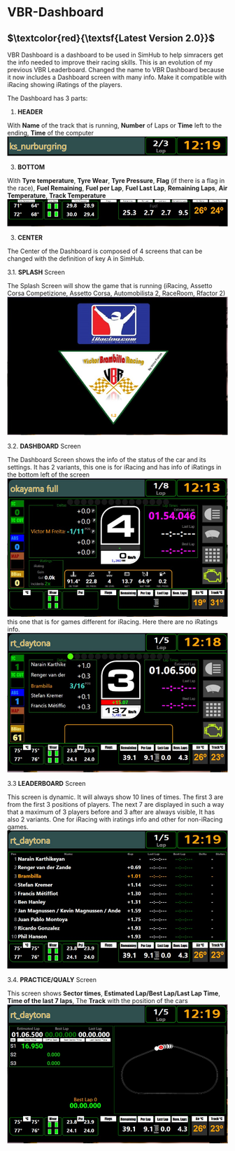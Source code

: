 # VBR-Dashboard

## $\textcolor{red}{\textsf{Latest Version 2.0}}$

VBR Dashboard is a dashboard to be used in SimHub to help simracers get the info needed to improve their racing skills. This is an evolution of my previous VBR Leaderboard. Changed the name to VBR Dashboard because it now includes a Dashboard screen with many info. Make it compatible with iRacing showing iRatings of the players.

The Dashboard has 3 parts:

1. **HEADER**
   
With **Name** of the track that is running, **Number** of Laps or **Time** left to the ending, **Time** of the computer
![image](https://raw.githubusercontent.com/VictorMCFreitas/VBR-Dashboard/a4acd132ad9a88c0da318a5add94720eec45d214/Cabe%C3%A7alho.png)

3. **BOTTOM**

With **Tyre temperature**, **Tyre Wear**, **Tyre Pressure**, **Flag** (if there is a flag in the race), **Fuel Remaining**, **Fuel per Lap**, **Fuel Last Lap**, **Remaining Laps**, **Air Temperature**, **Track Temperature**
![image](https://raw.githubusercontent.com/VictorMCFreitas/VBR-Dashboard/a4acd132ad9a88c0da318a5add94720eec45d214/Bottom.png)

3. **CENTER**

The Center of the Dashboard is composed of 4 screens that can be changed with the definition of key A in SimHub.

3.1. **SPLASH** Screen

The Splash Screen will show the game that is running (iRacing, Assetto Corsa Competizione, Assetto Corsa, Automobilista 2, RaceRoom, Rfactor 2)
![image](https://raw.githubusercontent.com/VictorMCFreitas/VBR-Dashboard/a4acd132ad9a88c0da318a5add94720eec45d214/Pic%201.png)

3.2. **DASHBOARD** Screen

The Dashboard Screen shows the info of the status of the car and its settings. It has 2 variants, this one is for iRacing and has info of iRatings in the bottom left of the screen
![image](https://raw.githubusercontent.com/VictorMCFreitas/VBR-Dashboard/a4acd132ad9a88c0da318a5add94720eec45d214/Pic%202.png)
this one that is for games different for iRacing. Here there are no iRatings info.
![image](https://raw.githubusercontent.com/VictorMCFreitas/VBR-Dashboard/a4acd132ad9a88c0da318a5add94720eec45d214/Pic%202a.png)

3.3 **LEADERBOARD** Screen

This screen is dynamic. It will always show 10 lines of times. The first 3 are from the first 3 positions of players. The next 7 are displayed in such a way that a maximum of 3 players before and 3 after are always visible, It has also 2 variants. One for iRacing with iratings info and other for non-iRacing games.
![image](https://raw.githubusercontent.com/VictorMCFreitas/VBR-Dashboard/a4acd132ad9a88c0da318a5add94720eec45d214/Pic%203a.png)

3.4. **PRACTICE/QUALY** Screen

This screen shows **Sector times**, **Estimated Lap/Best Lap/Last Lap Time**, **Time of the last 7 laps**, The **Track** with the position of the cars
![image](https://raw.githubusercontent.com/VictorMCFreitas/VBR-Dashboard/a4acd132ad9a88c0da318a5add94720eec45d214/Pic%204.png)
